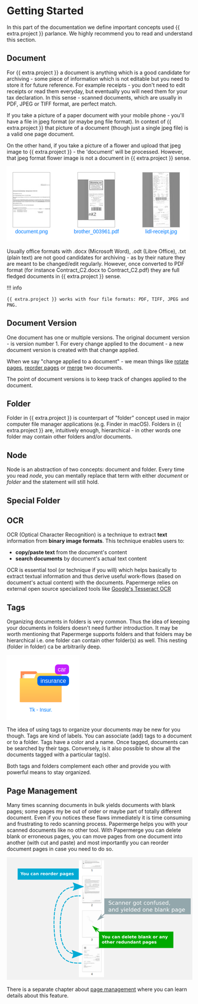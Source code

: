 # Getting Started

In this part of the documentation we define important concepts used {{ extra.project }}
parlance. We highly recommend you to read and understand this section.

## Document

For {{ extra.project }} a document is anything which is a good candidate for
archiving - some piece of information which is not editable but you need to
store it for future reference. For example receipts - you don't need to edit
receipts or read them everyday, but eventually you will need them for your
tax declaration. In this sense - scanned documents, which are usually in PDF,
JPEG or TIFF format, are perfect match.

If you take a picture of a paper document with your mobile phone - you'll have
a file in jpeg format (or maybe png file format). In context of {{ extra.project }}
that picture of a document (though just a single jpeg
file) is a valid one page document.

On the other hand, if you take a picture of a flower and upload that jpeg
image to {{ extra.project }} - the 'document' will be processed. However,
that jpeg format flower image is not a document in {{ extra.project }}
sense.

![Png and jpeg formats along with PDF are natively supported](../img/getting-started/pdf-png-jpeg-documents.png)

Usually office formats with .docx (Microsoft Word), .odt (Libre Office), .txt
(plain text) are not good candidates for archiving - as by their nature they
are meant to be changed/edit regularly. However, once converted to PDF format
(for instance Contract_C2.docx to Contract_C2.pdf) they are full fledged
documents in {{ extra.project }} sense.

!!! info

	{{ extra.project }} works with four file formats: PDF, TIFF, JPEG and PNG.


## Document Version

One document has one or multiple versions. The original document version - is version number 1.
For every change applied to the document - a new document version is created with that change applied.

When we say "change applied to a document" - we mean things like [rotate pages](./page-management.md#rotate), [reorder pages](./page-management.md#reorder) or
[merge](./merge-documents.md) two documents.

The point of document versions is to keep track of changes applied to the document.


## Folder

Folder in {{ extra.project }} is counterpart of "folder" concept used in major
computer file manager applications (e.g. Finder in macOS). Folders in {{ extra.project }}
are, intuitively enough, hierarchical - in other words one
folder may contain other folders and/or documents.


## Node

Node is an abstraction of two concepts: document and folder.
Every time you read *node*, you can mentally replace that term
with either *document* or *folder* and the statement will still hold.


## Special Folder


## OCR

OCR (Optical Character Recognition) is a technique to extract **text** information from **binary image formats**.
This technique enables users to:

* **copy/paste  text** from the document's content
* **search documents** by document's actual text content

OCR is essential tool (or technique if you will) which helps basically to
extract textual information and thus derive useful work-flows
(based on document's actual content) with the documents.
Papermerge relies on external open source specialized tools like
[Google's Tesseract OCR](https://github.com/tesseract-ocr/tesseract)


## Tags

Organizing documents in folders is very common. Thus the idea of keeping your
documents in folders doesn't need further introduction. It may be worth
mentioning that Papermerge supports folders and that folders may be
hierarchical i.e. one folder can contain other folder(s) as well. This nesting
(folder in folder) ca be arbitrarily deep.

![Folder with tags on it](../img/getting-started/folder-with-tags.png)

The idea of using tags to organize your documents
may be new for you though. Tags are kind of labels. You can associate
(add) tags to a document or to a folder. Tags have a color and a name. Once
tagged, documents can be searched by their tags. Conversely, is it also
possible to show all the documents tagged with a particular tag(s).

Both tags and folders complement each other and provide you with powerful
means to stay organized.


## Page Management


Many times scanning documents in bulk yields documents with blank pages; some
pages my be out of order or maybe part of totally different document. Even if
you notices these flaws immediately it is time consuming and frustrating to
redo scanning process. Papermerge helps you with your scanned documents like
no other tool. With Papermerge you can delete blank or erroneous pages, you
can move pages from one document into another (with cut and paste) and most
importantly you can reorder document pages in case you need to do so.

![Blank pages in a document](../img/getting-started/blank-pages.png)

There is a separate chapter about [page management](page-management.md) where you can learn
details about this feature.
